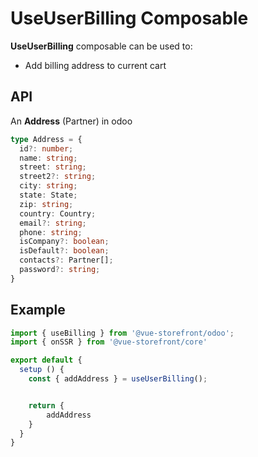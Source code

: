 # UseUserBilling Composable
**UseUserBilling** composable can be used to:

- Add billing address to current cart

## API
An **Address** (Partner) in odoo
```ts
type Address = {
  id?: number;
  name: string;
  street: string;
  street2?: string;
  city: string;
  state: State;
  zip: string;
  country: Country;
  email?: string;
  phone: string;
  isCompany?: boolean;
  isDefault?: boolean;
  contacts?: Partner[];
  password?: string;
}

```

## Example
```ts
import { useBilling } from '@vue-storefront/odoo';
import { onSSR } from '@vue-storefront/core'

export default {
  setup () {
    const { addAddress } = useUserBilling();


    return {
        addAddress
    }
  }
}
```
